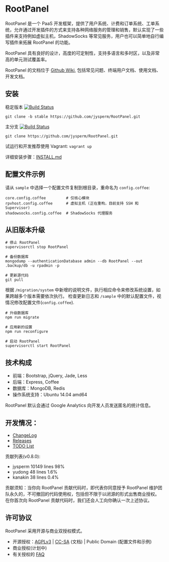 # RootPanel
RootPanel 是一个 PaaS 开发框架，提供了用户系统、计费和订单系统、工单系统，允许通过开发插件的方式来支持各种网络服务的管理和销售，默认实现了一些插件来支持例如虚拟主机，ShadowSocks 等常见服务，用户也可以简单地自行编写插件来拓展 RootPanel 的功能。

RootPanel 具有良好的设计，高度的可定制性，支持多语言和多时区，以及非常高的单元测试覆盖率。

RootPanel 的文档位于 [Github Wiki](https://github.com/jysperm/RootPanel/wiki), 包括常见问题、终端用户文档、使用文档、开发文档。

## 安装

稳定版本
[![Build Status](https://travis-ci.org/jysperm/RootPanel.svg?branch=stable)](https://travis-ci.org/jysperm/RootPanel)

    git clone -b stable https://github.com/jysperm/RootPanel.git

主分支
[![Build Status](https://travis-ci.org/jysperm/RootPanel.svg?branch=master)](https://travis-ci.org/jysperm/RootPanel)

    git clone https://github.com/jysperm/RootPanel.git

试运行和开发推荐使用 Vagrant: `vagrant up`

详细安装步骤：[INSTALL.md](https://github.com/jysperm/RootPanel/blob/master/INSTALL.md)

## 配置文件示例

请从 `sample` 中选择一个配置文件复制到根目录，重命名为 `config.coffee`:

    core.config.coffee         # 仅核心模块
    rpvhost.config.coffee      # 虚拟主机 (正在重构，目前支持 SSH 和 Supervisor)
    shadowsocks.config.coffee  # ShadowSocks 代理服务

## 从旧版本升级

    # 停止 RootPanel
    supervisorctl stop RootPanel

    # 备份数据库
    mongodump --authenticationDatabase admin --db RootPanel --out .backup/db -u rpadmin -p

    # 更新源代码
    git pull

根据 `/migration/system` 中新增的说明文件，执行相应命令来修改系统设置，如果跨越多个版本需要依次执行。
检查更新日志和 `/sample` 中的默认配置文件，视情况修改配置文件(`config.coffee`).

    # 升级数据库
    npm run migrate

    # 应用新的设置
    npm run reconfigure

    # 启动 RootPanel
    supervisorctl start RootPanel

## 技术构成

* 前端：Bootstrap, jQuery, Jade, Less
* 后端：Express, Coffee
* 数据库：MongoDB, Redis
* 操作系统支持：Ubuntu 14.04 amd64

RootPanel 默认会通过 Google Analytics 向开发人员发送匿名的统计信息。

## 开发情况：

* [ChangeLog](https://github.com/jysperm/RootPanel/blob/master/CHANGELOG.md)
* [Releases](https://github.com/jysperm/RootPanel/releases)
* [TODO List](https://github.com/jysperm/RootPanel/labels/TODO)

贡献列表(v0.8.0):

* jysperm 10149 lines 98%
* yudong 48 lines 1.6%
* kanakin 38 lines 0.4%

贡献须知：当你向 RootPanel 贡献代码时，即代表你同意授予 RootPanel 维护团队永久的，不可撤回的代码使用权，包括但不限于以闭源的形式出售商业授权。
在你首次向 RootPanel 贡献代码时，我们还会人工向你确认一次上述协议。

## 许可协议
RootPanel 采用开源与商业双授权模式。

* 开源授权：[AGPLv3](https://github.com/jysperm/RootPanel/blob/master/LICENSE) | [CC-SA](http://creativecommons.org/licenses/sa/1.0/) (文档) | Public Domain (配置文件和示例)
* 商业授权(计划中)
* 有关授权的 [FAQ](https://github.com/jysperm/RootPanel/wiki/%E5%B8%B8%E8%A7%81%E9%97%AE%E9%A2%98#%E6%8E%88%E6%9D%83)
